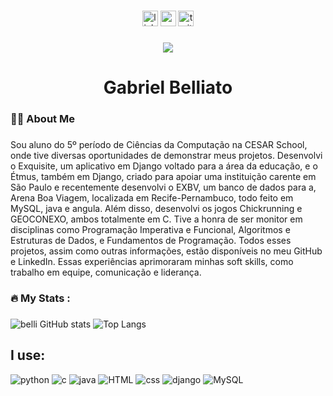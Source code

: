 
###

<div align="center">
  <img src="https://img.shields.io/static/v1?message=LinkedIn&logo=linkedin&label=&color=0077B5&logoColor=white&labelColor=&style=for-the-badge" height="25" alt="linkedin logo"  />
  <img src="https://img.shields.io/static/v1?message=Youtube&logo=youtube&label=&color=FF0000&logoColor=white&labelColor=&style=for-the-badge" height="25" alt="youtube logo"  />
  <img src="https://img.shields.io/static/v1?message=Twitter&logo=twitter&label=&color=1DA1F2&logoColor=white&labelColor=&style=for-the-badge" height="25" alt="twitter logo"  />
</div>

###

<div align="center">
  <img src="https://visitor-badge.laobi.icu/badge?page_id=belli5.belli5&"  />
</div>

###

<h1 align="center">Gabriel Belliato</h1>

###

<h3 align="left">👩‍💻  About Me</h3>

###

<p ></p>Sou aluno do 5º período de Ciências da Computação na CESAR School, onde tive diversas oportunidades de demonstrar meus projetos. Desenvolvi o Exquisite, um aplicativo em Django voltado para a área da educação, e o Étmus, também em Django, criado para apoiar uma instituição carente em São Paulo e recentemente desenvolvi o EXBV, um banco de dados para a, Arena Boa Viagem, localizada em Recife-Pernambuco, todo feito em MySQL, java e angula. Além disso, desenvolvi os jogos Chickrunning e GEOCONEXO, ambos totalmente em C. Tive a honra de ser monitor em disciplinas como Programação Imperativa e Funcional, Algoritmos e Estruturas de Dados, e Fundamentos de Programação. Todos esses projetos, assim como outras informações, estão disponíveis no meu GitHub e LinkedIn. Essas experiências aprimoraram minhas soft skills, como trabalho em equipe, comunicação e liderança.</p>

###

###

<h3 align="left">🔥   My Stats :</h3>

###
 ![belli GitHub stats](https://github-readme-stats.vercel.app/api?username=belli5&show_icons=true&theme=onedark)
 ![Top Langs](https://github-readme-stats.vercel.app/api/top-langs/?username=belli5&layout=compact&theme=onedark)
## I use:
 ![python](https://img.shields.io/badge/Python-3776AB?style=for-the-badge&logo=python&logoColor=white)
 ![c](https://img.shields.io/badge/C-00599C?style=for-the-badge&logo=c&logoColor=white)
 ![java](https://img.shields.io/badge/Java-ED8B00?style=for-the-badge&logo=openjdk&logoColor=white)
 ![HTML](https://img.shields.io/badge/HTML5-E34F26?style=for-the-badge&logo=html5&logoColor=white)
 ![css](https://img.shields.io/badge/CSS3-1572B6?style=for-the-badge&logo=css3&logoColor=white)
 ![django](https://img.shields.io/badge/Django-092E20?style=for-the-badge&logo=django&logoColor=white)
 ![MySQL](https://img.shields.io/badge/MySQL-00000F?style=for-the-badge&logo=mysql&logoColor=white)


###
